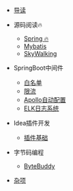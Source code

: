 * [导读](md/guide/README.md)
  
* 源码阅读🔥
    * [Spring 🔥](md/source_code/spring/Spring%20Bean的生命周期(一)/Spring%20Bean的生命周期(一).md)
    * [Mybatis](md/completing/README.md)
    * [SkyWalking](md/completing/README.md)
  
* SpringBoot中间件
    * [白名单](md/completing/README.md)
    * [限流](md/completing/README.md)
    * [Apollo自动配置](md/completing/README.md)
    * [ELK日志系统](md/completing/README.md)

* Idea插件开发
    * [插件基础](md/completing/README.md)

* 字节码编程
    * [ByteBuddy](md/completing/README.md)

* [杂项](md/completing/README.md)